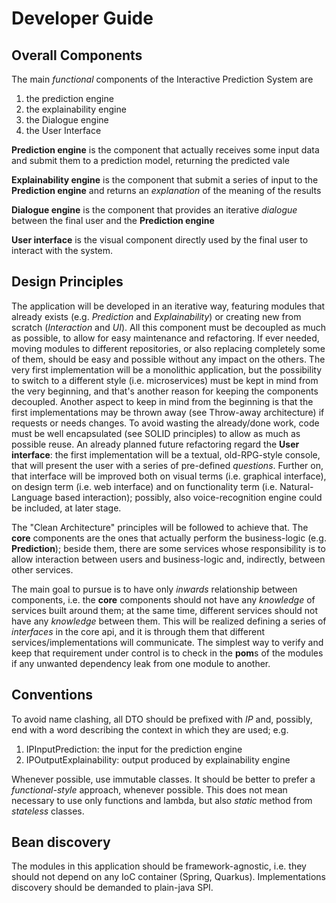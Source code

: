 Developer Guide
===============

Overall Components
------------------
The main *functional* components of the Interactive Prediction System are
1. the prediction engine
2. the explainability engine
3. the Dialogue engine
4. the User Interface

**Prediction engine** is the component that actually receives some input data and submit them to a prediction model, returning the predicted vale

**Explainability engine** is the component that submit a series of input to the **Prediction engine** and returns an *explanation* of the meaning of the results

**Dialogue engine** is the component that provides an iterative *dialogue* between the final user and the **Prediction engine**

**User interface** is the visual component directly used by the final user to interact with the system.

Design Principles
-----------------

The application will be developed in an iterative way, featuring modules that already exists (e.g. *Prediction* and *Explainability*) or creating new from scratch (*Interaction* and *UI*).
All this component must be decoupled as much as possible, to allow for easy maintenance and refactoring. If ever needed, moving modules to different repositories, or also replacing completely some of them, should be easy and possible without any impact on the others.
The very first implementation will be a monolithic application, but the possibility to switch to a different style (i.e. microservices) must be kept in mind from the very beginning, and that's another reason for keeping the components decoupled.
Another aspect to keep in mind from the beginning is that the first implementations may be thrown away (see Throw-away architecture) if requests or needs changes. To avoid wasting the already/done work, code must be well encapsulated (see SOLID principles) to allow as much as possible reuse.
An already planned future refactoring regard the **User interface**: the first implementation will be a textual, old-RPG-style console, that will present the user with a series of pre-defined *questions*. Further on, that interface will be improved both on visual terms (i.e. graphical interface), on design term (i.e. web interface) and on functionality term (i.e. Natural-Language based interaction); possibly, also voice-recognition engine could be included, at later stage. 

The "Clean Architecture" principles will be followed to achieve that. The **core** components are the ones that actually perform the business-logic (e.g. **Prediction**); beside them, there are some services whose responsibility is to allow interaction between users and business-logic and, indirectly, between other services. 

The main goal to pursue is to have only *inwards* relationship between components, i.e. the **core** components should not have any *knowledge* of services built around them; at the same time, different services should not have any *knowledge* between them. This will be realized defining a series of *interfaces* in the core api, and it is through them that different services/implementations will communicate.
The simplest way to verify and keep that requirement under control is to check in the **pom**s of the modules if any unwanted dependency leak from one module to another.

Conventions
-----------
To avoid name clashing, all DTO should be prefixed with *IP* and, possibly, end with a word describing the context in which they are used; e.g.

1. IPInputPrediction: the input for the prediction engine
2. IPOutputExplainability: output produced by explainability engine

Whenever possible, use immutable classes.
It should be better to prefer a *functional-style* approach, whenever possible. This does not mean necessary to use only functions and lambda, but also *static* method from *stateless* classes.


Bean discovery
--------------

The modules in this application should be framework-agnostic, i.e. they should not depend on any IoC container (Spring, Quarkus). Implementations discovery should be demanded to plain-java SPI. 





